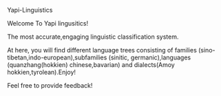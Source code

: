 Yapi-Linguistics

Welcome To Yapi lingusitics!

The most accurate,engaging linguistic classification system.

At here, you will find different language trees consisting of families (sino-tibetan,indo-european),subfamilies (sinitic, germanic),languages (quanzhang(hokkien) chinese,bavarian) and dialects(Amoy hokkien,tyrolean).Enjoy!

Feel free to provide feedback!

